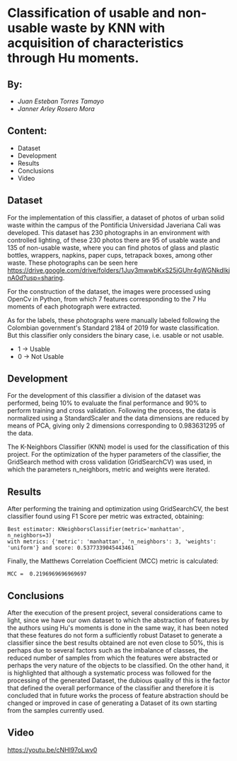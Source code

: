 # Classification of usable and non-usable waste by KNN with acquisition of characteristics through Hu moments.

## By:
  - *Juan Esteban Torres Tamayo*
  - *Janner Arley Rosero Mora*

## Content:
  - Dataset
  - Development
  - Results
  - Conclusions
  - Video
 
## Dataset
For the implementation of this classifier, a dataset of photos of urban solid waste within the campus of the Pontificia Universidad Javeriana Cali was developed. This dataset has 230 photographs in an environment with controlled lighting, of these 230 photos there are 95 of usable waste and 135 of non-usable waste, where you can find photos of glass and plastic bottles, wrappers, napkins, paper cups, tetrapack boxes, among other waste. These photographs can be seen here https://drive.google.com/drive/folders/1Juy3mwwbKxS25jGUhr4gWGNkdIkjnA0d?usp=sharing.


For the construction of the dataset, the images were processed using OpenCv in Python, from which 7 features corresponding to the 7 Hu moments of each photograph were extracted.

As for the labels, these photographs were manually labeled following the Colombian government's Standard 2184 of 2019 for waste classification. But this classifier only considers the binary case, i.e. usable or not usable.

  - 1 -> Usable
  - 0 -> Not Usable
 
 ## Development
 
For the development of this classifier a division of the dataset was performed, being 10% to evaluate the final performance and 90% to perform training and cross validation. Following the process, the data is normalized using a StandardScaler and the data dimensions are reduced by means of PCA, giving only 2 dimensions corresponding to 0.983631295 of the data. 

The K-Neighbors Classifier (KNN) model is used for the classification of this project. For the optimization of the hyper parameters of the classifier, the GridSearch method with cross validation (GridSearchCV) was used, in which the parameters n_neighbors, metric and weights were iterated.
 
 ## Results
 
 After performing the training and optimization using GridSearchCV, the best classifier found using F1 Score per metric was extracted, obtaining:
 
 ```
Best estimator: KNeighborsClassifier(metric='manhattan', n_neighbors=3)
with metrics: {'metric': 'manhattan', 'n_neighbors': 3, 'weights': 'uniform'} and score: 0.5377339045443461
```

Finally, the Matthews Correlation Coefficient (MCC) metric is calculated:

```
MCC =  0.2196969696969697
```
 
 ## Conclusions
 
After the execution of the present project, several considerations came to light, since we have our own dataset to which the abstraction of features by the authors using Hu's moments is done in the same way, it has been noted that these features do not form a sufficiently robust Dataset to generate a classifier since the best results obtained are not even close to 50%, this is perhaps due to several factors such as the imbalance of classes, the reduced number of samples from which the features were abstracted or perhaps the very nature of the objects to be classified. On the other hand, it is highlighted that although a systematic process was followed for the processing of the generated Dataset, the dubious quality of this is the factor that defined the overall performance of the classifier and therefore it is concluded that in future works the process of feature abstraction should be changed or improved in case of generating a Dataset of its own starting from the samples currently used.
 
 ## Video
 
 https://youtu.be/cNHl97oLwv0

